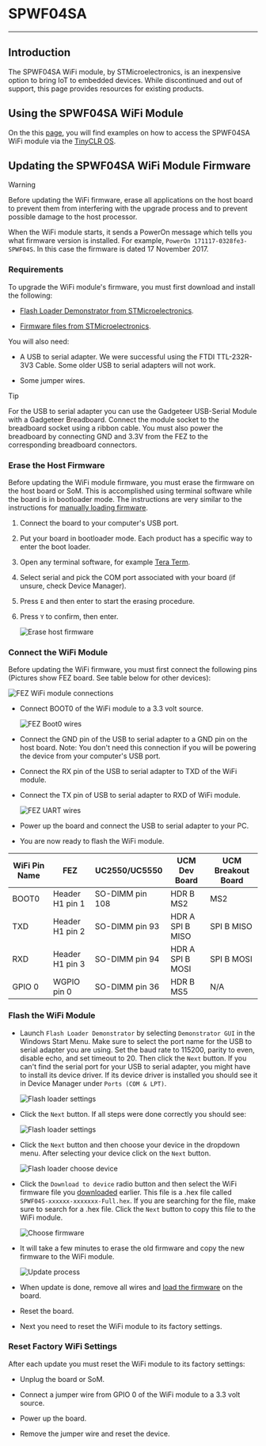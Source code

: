 # SPWF04SA
---
## Introduction

The SPWF04SA WiFi module, by STMicroelectronics, is an inexpensive option to bring IoT to embedded devices. While discontinued and out of support, this page provides resources for existing products.

## Using the SPWF04SA WiFi Module

On the this [page](../../software/tinyclr/tutorials/networking/spwf04sx.md), you will find examples on how to access the SPWF04SA WiFi module via the [TinyCLR OS](../../software/tinyclr/intro.md).

## Updating the SPWF04SA WiFi Module Firmware

> [!Warning]
> Before updating the WiFi firmware, erase all applications on the host board to prevent them from interfering with the upgrade process and to prevent possible damage to the host processor.

When the WiFi module starts, it sends a PowerOn message which tells you what firmware version is installed. For example, `PowerOn 171117-0328fe3-SPWF04S`. In this case the firmware is dated 17 November 2017.

### Requirements
To upgrade the WiFi module's firmware, you must first download and install the following:
* [Flash Loader Demonstrator from STMicroelectronics](https://www.st.com/en/development-tools/flasher-stm32.html).

* [Firmware files from STMicroelectronics](https://www.st.com/content/st_com/en/products/embedded-software/wireless-connectivity-software/stsw-wifi004.html#getsoftware-scroll).

You will also need:
* A USB to serial adapter. We were successful using the FTDI TTL-232R-3V3 Cable. Some older USB to serial adapters will not work.

* Some jumper wires.

> [!Tip]
> For the USB to serial adapter you can use the Gadgeteer USB-Serial Module with a Gadgeteer Breadboard. Connect the module socket to the breadboard socket using a ribbon cable. You must also power the breadboard by connecting GND and 3.3V from the FEZ to the corresponding breadboard connectors.

### Erase the Host Firmware

Before updating the WiFi module firmware, you must erase the firmware on the host board or SoM. This is accomplished using terminal software while the board is in bootloader mode. The instructions are very similar to the instructions for [manually loading firmware](../../hardware/loaders/ghi-bootloader.md#manually-loading-the-firmware).

1. Connect the board to your computer's USB port.
2. Put your board in bootloader mode. Each product has a specific way to enter the boot loader.
3. Open any terminal software, for example [Tera Term](http://ttssh2.osdn.jp/).
4. Select serial and pick the COM port associated with your board (if unsure, check Device Manager).
5. Press `E` and then enter to start the erasing procedure.
6. Press `Y` to confirm, then enter.

    ![Erase host firmware](images/erase-firmware.gif)

### Connect the WiFi Module

Before updating the WiFi firmware, you must first connect the following pins (Pictures show FEZ board. See table below for other devices):

![FEZ WiFi module connections](images/update-wifi-fez.gif)

* Connect BOOT0 of the WiFi module to a 3.3 volt source.

    ![FEZ Boot0 wires](images/boot0-wires-fez.jpg)

* Connect the GND pin of the USB to serial adapter to a GND pin on the host board. Note: You don't need this connection if you will be powering the device from your computer's USB port.

* Connect the RX pin of the USB to serial adapter to TXD of the WiFi module.

* Connect the TX pin of USB to serial adapter to RXD of WiFi module.

    ![FEZ UART wires](images/uart-wires-fez.jpg)

* Power up the board and connect the USB to serial adapter to your PC.

* You are now ready to flash the WiFi module.

| WiFi Pin Name | FEZ | UC2550/UC5550 | UCM Dev Board | UCM Breakout Board |
|----------------|-----|---------------|---------------|--------------------|
| BOOT0 | Header H1 pin 1 | SO-DIMM pin 108 | HDR B MS2 | MS2 |
| TXD | Header H1 pin 2 | SO-DIMM pin 93 | HDR A SPI B MISO | SPI B MISO |
| RXD | Header H1 pin 3 | SO-DIMM pin 94 | HDR A SPI B MOSI | SPI B MOSI |
| GPIO 0 | WGPIO pin 0 | SO-DIMM pin 36 | HDR B MS5 | N/A |

### Flash the WiFi Module

* Launch `Flash Loader Demonstrator` by selecting `Demonstrator GUI` in the Windows Start Menu. Make sure to select the port name for the USB to serial adapter you are using. Set the baud rate to 115200, parity to even, disable echo, and set timeout to 20. Then click the `Next` button. If you can't find the serial port for your USB to serial adapter, you might have to install its device driver. If its device driver is installed you should see it in Device Manager under `Ports (COM & LPT)`.

    ![Flash loader settings](images/uart-settings.png)

* Click the `Next` button. If all steps were done correctly you should see:

    ![Flash loader settings](images/target-connected.gif)

* Click the `Next` button and then choose your device in the dropdown menu. After selecting your device click on the `Next` button.

    ![Flash loader choose device](images/flash-loader-choose-device.gif)

* Click the `Download to device` radio button and then select the WiFi firmware file you [downloaded](https://www.st.com/content/st_com/en/products/embedded-software/wireless-connectivity-software/stsw-wifi004.html#getsoftware-scroll) earlier. This file is a .hex file called `SPWF04S-xxxxxx-xxxxxxx-Full.hex`. If you are searching for the file, make sure to search for a .hex file. Click the `Next` button to copy this file to the WiFi module.

    ![Choose firmware](images/choose-firmware.gif)

* It will take a few minutes to erase the old firmware and copy the new firmware to the WiFi module.

    ![Update process](images/update-process.gif)

* When update is done, remove all wires and [load the firmware](../../hardware/loaders/ghi-bootloader.md#loading-the-firmware) on the board.

* Reset the board.

* Next you need to reset the WiFi module to its factory settings.

### Reset Factory WiFi Settings
After each update you must reset the WiFi module to its factory settings:
* Unplug the board or SoM.

* Connect a jumper wire from GPIO 0 of the WiFi module to a 3.3 volt source.

* Power up the board.

* Remove the jumper wire and reset the device.
